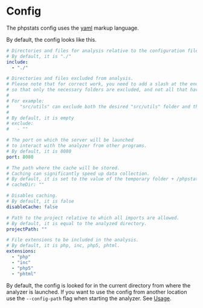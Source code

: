 # Config

The phpstats config uses the [yaml](https://cloudslang-docs.readthedocs.io/en/v1.0/yaml_overview.html) markup language.

By default, the config looks like this.

```yaml
# Directories and files for analysis relative to the configuration files directory.
# By default, it is "./"
include:
  - "./"

# Directories and files excluded from analysis.
# Please note that for correct work, you need to add a slash at the end
# so that only the necessary folders are excluded, and not all that have the same value in the path.
#
# For example:
#    "src/utils" can exclude both the desired "src/utils" folder and the "src/utilsForMe" folder for example.
#
# By default, it is empty
# exclude:
#   - ""

# The port on which the server will be launched
# to interact with the analyzer from other programs.
# By default, it is 8080
port: 8080

# The path where the cache will be stored.
# Caching can significantly speed up data collection.
# By default, it is set to the value of the temporary folder + /phpstats.
# cacheDir: ""

# Disables caching.
# By default, it is false
disableCache: false

# Path to the project relative to which all imports are allowed.
# By default, it is equal to the analyzed directory.
projectPath: ""

# File extensions to be included in the analysis.
# By default, it is php, inc, php5, phtml.
extensions:
  - "php"
  - "inc"
  - "php5"
  - "phtml"
```

By default, the config is looked for in the current directory from where the analyzer is launched. If you want to use the config from another location use the `--config-path` flag when starting the analyzer. See [Usage](../README.md#usage).
